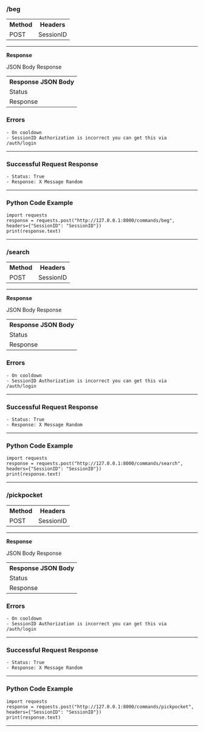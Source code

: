
<h3>/beg</h3>

<table>
    <tr>
        <th>Method</th>
        <th>Headers</th>
    </tr>
    <tr>
        <td>POST</td>
        <td>SessionID</td>
    </tr>
</table>

<hr>
<b>Response</b>

JSON Body Response
<table>
    <tr>
        <th>Response JSON Body</th>
    </tr>
    <tr>
        <td>Status</td>
    </tr>
    <tr>
        <td>Response</td>
    </tr>
</table>

<h3>Errors</h3>

~~~
- On cooldown
- SessionID Authorization is incorrect you can get this via /auth/login
~~~

<hr>
<h3>Successful Request Response</h3>

~~~
- Status: True
- Response: X Message Random
~~~

<hr>

<h3>Python Code Example</h3>

~~~
import requests
response = requests.post("http://127.0.0.1:8000/commands/beg", headers={"SessionID": "SessionID"})
print(response.text)
~~~

<hr>


<h3>/search</h3>

<table>
    <tr>
        <th>Method</th>
        <th>Headers</th>
    </tr>
    <tr>
        <td>POST</td>
        <td>SessionID</td>
    </tr>
</table>

<hr>
<b>Response</b>

JSON Body Response
<table>
    <tr>
        <th>Response JSON Body</th>
    </tr>
    <tr>
        <td>Status</td>
    </tr>
    <tr>
        <td>Response</td>
    </tr>
</table>

<h3>Errors</h3>

~~~
- On cooldown
- SessionID Authorization is incorrect you can get this via /auth/login
~~~

<hr>
<h3>Successful Request Response</h3>

~~~
- Status: True
- Response: X Message Random
~~~

<hr>

<h3>Python Code Example</h3>

~~~
import requests
response = requests.post("http://127.0.0.1:8000/commands/search", headers={"SessionID": "SessionID"})
print(response.text)
~~~

<hr>


<h3>/pickpocket</h3>

<table>
    <tr>
        <th>Method</th>
        <th>Headers</th>
    </tr>
    <tr>
        <td>POST</td>
        <td>SessionID</td>
    </tr>
</table>

<hr>
<b>Response</b>

JSON Body Response
<table>
    <tr>
        <th>Response JSON Body</th>
    </tr>
    <tr>
        <td>Status</td>
    </tr>
    <tr>
        <td>Response</td>
    </tr>
</table>

<h3>Errors</h3>

~~~
- On cooldown
- SessionID Authorization is incorrect you can get this via /auth/login
~~~

<hr>
<h3>Successful Request Response</h3>

~~~
- Status: True
- Response: X Message Random
~~~

<hr>

<h3>Python Code Example</h3>

~~~
import requests
response = requests.post("http://127.0.0.1:8000/commands/pickpocket", headers={"SessionID": "SessionID"})
print(response.text)
~~~

<hr>

